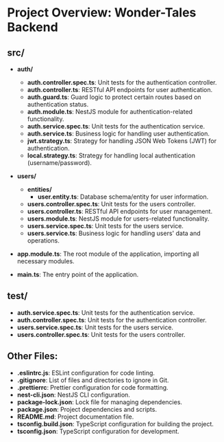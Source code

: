 
# Project Overview: Wonder-Tales Backend

## src/
- **auth/**
  - **auth.controller.spec.ts**: Unit tests for the authentication controller.
  - **auth.controller.ts**: RESTful API endpoints for user authentication.
  - **auth.guard.ts**: Guard logic to protect certain routes based on authentication status.
  - **auth.module.ts**: NestJS module for authentication-related functionality.
  - **auth.service.spec.ts**: Unit tests for the authentication service.
  - **auth.service.ts**: Business logic for handling user authentication.
  - **jwt.strategy.ts**: Strategy for handling JSON Web Tokens (JWT) for authentication.
  - **local.strategy.ts**: Strategy for handling local authentication (username/password).

- **users/**
  - **entities/**
    - **user.entity.ts**: Database schema/entity for user information.
  - **users.controller.spec.ts**: Unit tests for the users controller.
  - **users.controller.ts**: RESTful API endpoints for user management.
  - **users.module.ts**: NestJS module for users-related functionality.
  - **users.service.spec.ts**: Unit tests for the users service.
  - **users.service.ts**: Business logic for handling users' data and operations.

- **app.module.ts**: The root module of the application, importing all necessary modules.
- **main.ts**: The entry point of the application.

## test/
- **auth.service.spec.ts**: Unit tests for the authentication service.
- **auth.controller.spec.ts**: Unit tests for the authentication controller.
- **users.service.spec.ts**: Unit tests for the users service.
- **users.controller.spec.ts**: Unit tests for the users controller.

## Other Files:
- **.eslintrc.js**: ESLint configuration for code linting.
- **.gitignore**: List of files and directories to ignore in Git.
- **.prettierrc**: Prettier configuration for code formatting.
- **nest-cli.json**: NestJS CLI configuration.
- **package-lock.json**: Lock file for managing dependencies.
- **package.json**: Project dependencies and scripts.
- **README.md**: Project documentation file.
- **tsconfig.build.json**: TypeScript configuration for building the project.
- **tsconfig.json**: TypeScript configuration for development.
